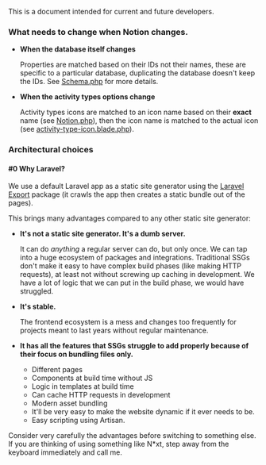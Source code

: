 This is a document intended for current and future developers.

### What needs to change when Notion changes.

-   **When the database itself changes**

    Properties are matched based on their IDs not their names, these are specific to a particular database,
    duplicating the database doesn't keep the IDs. See [Schema.php](app/Services/NotionData/Schema.php) for more details.

-   **When the activity types options change**

    Activity types icons are matched to an icon name based on their **exact**
    name (see [Notion.php](app/Services/NotionData/NotionClient.php)), then the icon name is matched to the
    actual icon (see [activity-type-icon.blade.php](resources/views/components/activity-icon.blade.php)).

### Architectural choices

#### #0 Why Laravel?

We use a default Laravel app as a static site generator using the [Laravel Export](https://github.com/spatie/laravel-export) package (it crawls the app then creates a static bundle out of the pages).

This brings many advantages compared to any other static site generator:

-   **It's not a static site generator. It's a dumb server.**

    It can do _anything_ a regular server can do, but only once. We can tap into a huge ecosystem of packages and integrations.
    Traditional SSGs don't make it easy to have complex build phases (like making HTTP requests), at least not without
    screwing up
    caching in development. We have a lot of logic that we can put in the build phase, we would have struggled.

-   **It's stable.**

    The frontend ecosystem is a mess and changes too frequently for projects meant to last years without regular maintenance.

-   **It has all the features that SSGs struggle to add properly because of their focus on bundling files only.**
    -   Different pages
    -   Components at build time without JS
    -   Logic in templates at build time
    -   Can cache HTTP requests in development
    -   Modern asset bundling
    -   It'll be very easy to make the website dynamic if it ever needs to be.
    -   Easy scripting using Artisan.

Consider very carefully the advantages before switching to something else. If you are thinking of using something like
N\*xt, step away from the keyboard immediately and call me.
